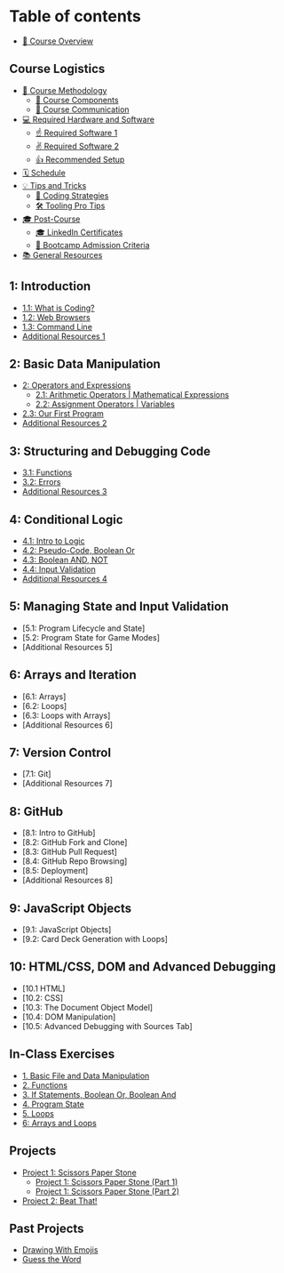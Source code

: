 # Table of contents

* [🚀 Course Overview](README.md)

## Course Logistics

* [🏫 Course Methodology](course-logistics/course-methodology/README.md)
  * [🧩 Course Components](course-logistics/course-methodology/course-components.md)
  * [💬 Course Communication](course-logistics/course-methodology/communication.md)
* [💻 Required Hardware and Software](course-logistics/required-hardware-and-software.md)
  * [☝️ Required Software 1](course-logistics/required-hardware-and-software/required-software-1.md)
  * [✌️ Required Software 2](course-logistics/required-hardware-and-software/required-software-2.md)
  * [👍 Recommended Setup](course-logistics/required-hardware-and-software/recommended-set-up.md)
* [🗓️ Schedule](course-logistics/schedule/README.md)
* [💡 Tips and Tricks](course-logistics/tips-and-tricks/README.md)
  * [📒 Coding Strategies](course-logistics/tips-and-tricks/coding-strategies.md)
  * [🛠️ Tooling Pro Tips](course-logistics/tips-and-tricks/tooling-pro-tips.md)
* [🎓 Post-Course](course-logistics/post-course/README.md)
  * [🎓 LinkedIn Certificates](course-logistics/post-course/linkedin-certificates.md)
  * [🚂 Bootcamp Admission Criteria](course-logistics/post-course/bootcamp-admission-criteria.md)
* [📚 General Resources](course-logistics/general-resources.md)

## 1: Introduction

* [1.1: What is Coding?](1-introduction/1.1-what-is-coding.md)
* [1.2: Web Browsers](1-introduction/1.2-web-browsers.md)
* [1.3: Command Line](1-introduction/1.3-command-line.md)
* [Additional Resources 1](1-introduction/additional-resources-1.md)

## 2: Basic Data Manipulation

* [2: Operators and Expressions](2-basic-data-manipulation/2-operators-and-expressions/README.md)
  * [2.1: Arithmetic Operators | Mathematical Expressions](2-basic-data-manipulation/2-operators-and-expressions/2.1-arithmetic-operators-or-mathematical-expressions.md)
  * [2.2: Assignment Operators | Variables](2-basic-data-manipulation/2-operators-and-expressions/2.2-variables.md)
* [2.3: Our First Program](2-basic-data-manipulation/2.3-our-first-program.md)
* [Additional Resources 2](2-basic-data-manipulation/additional-resources-2.md)

## 3: Structuring and Debugging Code

* [3.1: Functions](3-structuring-and-debugging-code/3.1-functions.md)
* [3.2: Errors](3-structuring-and-debugging-code/3.2-errors.md)
* [Additional Resources 3](3-structuring-and-debugging-code/additional-resources-3.md)

## 4: Conditional Logic

* [4.1: Intro to Logic](4-conditional-logic/4.1-intro-to-logic.md)
* [4.2: Pseudo-Code, Boolean Or](4-conditional-logic/4.2-pseudo-code-boolean-or.md)
* [4.3: Boolean AND, NOT](4-conditional-logic/4.3-boolean-and-not.md)
* [4.4: Input Validation](4-conditional-logic/4.4-input-validation.md)
* [Additional Resources 4](4-conditional-logic/additional-resources-4.md)

## 5: Managing State and Input Validation

* [5.1: Program Lifecycle and State]
* [5.2: Program State for Game Modes]
* [Additional Resources 5]

## 6: Arrays and Iteration

* [6.1: Arrays]
* [6.2: Loops]
* [6.3: Loops with Arrays]
* [Additional Resources 6]

## 7: Version Control

* [7.1: Git]
* [Additional Resources 7]

## 8: GitHub

* [8.1: Intro to GitHub]
* [8.2: GitHub Fork and Clone]
* [8.3: GitHub Pull Request]
* [8.4: GitHub Repo Browsing]
* [8.5: Deployment]
* [Additional Resources 8]

## 9: JavaScript Objects

* [9.1: JavaScript Objects]
* [9.2: Card Deck Generation with Loops]

## 10: HTML/CSS, DOM and Advanced Debugging

* [10.1 HTML]
* [10.2: CSS]
* [10.3: The Document Object Model]
* [10.4: DOM Manipulation]
* [10.5: Advanced Debugging with Sources Tab]

<!-- ## 11: POST COURSE EXERCISES

* [DOM](11-post-course-exercises/pce-dom.md)
* [Further Readings](11-post-course-exercises/further-readings.md) -->

## In-Class Exercises

* [1. Basic File and Data Manipulation](in-class-exercises/day-2-basic-file-and-data-manipulation.md)
* [2. Functions](in-class-exercises/day-3-functions.md)
* [3. If Statements, Boolean Or, Boolean And](in-class-exercises/day-4-if-statements-boolean-or.md)
* [4. Program State](in-class-exercises/day-5-boolean-and-program-state.md)
* [5. Loops](in-class-exercises/day-7-loops.md)
* [6: Arrays and Loops](in-class-exercises/day-8-arrays-and-loops.md)

## Projects

* [Project 1: Scissors Paper Stone](projects/project-1-scissors-paper-stone/README.md)
  * [Project 1: Scissors Paper Stone (Part 1)](projects/project-1-scissors-paper-stone/project-1-scissors-paper-stone-part-1.md)
  * [Project 1: Scissors Paper Stone (Part 2)](projects/project-1-scissors-paper-stone/project-1-scissors-paper-stone-part-2.md)
* [Project 2: Beat That!](projects/project-2-beat-that.md)

## Past Projects

* [Drawing With Emojis](past-projects/drawing-with-emojis.md)
* [Guess the Word](past-projects/guess-the-word.md)
